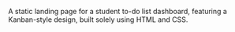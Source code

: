 A static landing page for a student to-do list dashboard, featuring a Kanban-style design, built solely using HTML and CSS.
